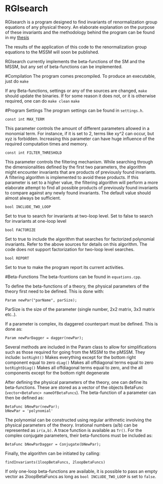 RGIsearch
=========

RGIsearch is a program designed to find invariants of renormalization group equations of any physical theory. An elaborate explanation on the purpose of these invariants and the methodology behind the program can be found in my [thesis](http://www.ru.nl/publish/pages/517373/thesis_rob_verheyen.pdf)

The results of the application of this code to the renormalization group equations to the MSSM will soon be published.

RGIsearch currently implements the beta-functions of the SM and the MSSM, but any set of beta-functions can be implemented. 

#Compilation
The program comes precompiled. To produce an executable, just do
```make```

If any Beta-functions, settings or any of the sources are changed, ```make``` should update the binaries. If for some reason it does not, or it is otherwise required, one can do
```make clean```
```make```

#Program Settings
The program settings can be found in `settings.h`.

```const int MAX_TERM```

This parameter controls the amount of different parameters allowed in a monomial term. For instance, if it is set to 2, terms like xy^2 can occur, but xyz is forbidden. 
Increasing this parameter can have huge influence of the required computation times and memory.

```const int FILTER_THRESHOLD```

This parameter controls the filtering mechanism. While searching through the dimensionalities defined by the first two parameters, the algorithm might encounter invariants that are 
products of previously found invariants. A filtering algorithm is implemented to avoid these products. If this parameter is set to a higher value, the filtering algorithm will perform 
a more elaborate attempt to find all possible products of previously found invariants to compare against any newly found invariants. The default value should almost always be sufficient.

```bool INCLUDE_TWO_LOOP```

Set to true to search for invariants at two-loop level. Set to false to search for invariants at one-loop level

```bool FACTORIZE```

Set to true to include the algorithm that searches for factorized polynomial invariants. Refer to the above sources for details on this algorithm. 
The code does not support factorization for two-loop level searches.

```bool REPORT```

Set to true to make the program report its current activities.

#Beta-Functions
The beta-fcuntions can be found in `equations.cpp`.

To define the beta-functions of a theory, the physical parameters of the theory first need to be defined. This is done with:

```Param newPar("parName", parSize);```

ParSize is the size of the parameter (single number, 2x2 matrix, 3x3 matrix etc..).

If a parameter is complex, its daggered counterpart must be defined. This is done as:

```Param newParDagger = dagger(newPar);```

Several methods are included in the Param class to allow for simplifications such as those required for going from the MSSM to the pMSSM. They include:
`botRight()` Makes everything except for the bottom right component equal to zero
`diag()` Makes all offdiagonal terms equal to zero
`botRightDiag()` Makes all offdiagonal terms equal to zero, and the all components except for the bottom right degenerate


After defining the physical parameters of the theory, one can define its beta-functions. These are stored as a vector of the objects BetaFunc (`vector<BetaFunc> nameOfBetaFuncs`). 
The beta-function of a parameter can then be defined as:

```
BetaFunc bNewPar(newPar);
bNewPar = 'polynomial' 
```

The polynomial can be constructed using regular arithmetic involving the physical parameters of the theory. Irrational numbers (a/b) can be represented as `ir(a,b)`. 
A trace function is available as `Tr()`. For the complex conjugate parameters, their beta-functions must be included as:

```BetaFunc bNewParDagger = Conjugate(bNewPar);```

Finally, the algorithm can be initiated by calling:

```findInvariants(1loopBetaFuncs, 2loopBetaFuncs)```

If only one-loop beta-functions are available, it is possible to pass an empty vector as 2loopBetaFuncs as long as `bool INCLUDE_TWO_LOOP` is set to `false`. 




